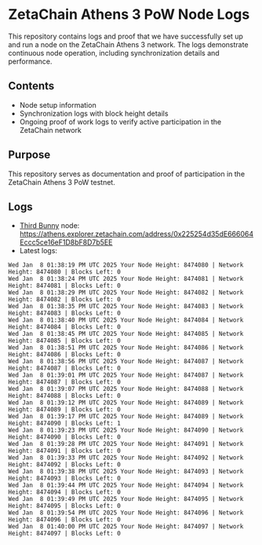 # ZetaChain Athens 3 PoW Node Logs
This repository contains logs and proof that we have successfully set up and run a node on the ZetaChain Athens 3 network. The logs demonstrate continuous node operation, including synchronization details and performance.

## Contents
- Node setup information
- Synchronization logs with block height details
- Ongoing proof of work logs to verify active participation in the ZetaChain network

## Purpose
This repository serves as documentation and proof of participation in the ZetaChain Athens 3 PoW testnet.

## Logs

- [Third Bunny](https://thirdbunny.xyz/) node: https://athens.explorer.zetachain.com/address/0x225254d35dE666064Eccc5ce16eF1D8bF8D7b5EE
- Latest logs:
```
Wed Jan  8 01:38:19 PM UTC 2025 Your Node Height: 8474080 | Network Height: 8474080 | Blocks Left: 0
Wed Jan  8 01:38:24 PM UTC 2025 Your Node Height: 8474081 | Network Height: 8474081 | Blocks Left: 0
Wed Jan  8 01:38:29 PM UTC 2025 Your Node Height: 8474082 | Network Height: 8474082 | Blocks Left: 0
Wed Jan  8 01:38:35 PM UTC 2025 Your Node Height: 8474083 | Network Height: 8474083 | Blocks Left: 0
Wed Jan  8 01:38:40 PM UTC 2025 Your Node Height: 8474084 | Network Height: 8474084 | Blocks Left: 0
Wed Jan  8 01:38:45 PM UTC 2025 Your Node Height: 8474085 | Network Height: 8474085 | Blocks Left: 0
Wed Jan  8 01:38:51 PM UTC 2025 Your Node Height: 8474086 | Network Height: 8474086 | Blocks Left: 0
Wed Jan  8 01:38:56 PM UTC 2025 Your Node Height: 8474087 | Network Height: 8474087 | Blocks Left: 0
Wed Jan  8 01:39:01 PM UTC 2025 Your Node Height: 8474087 | Network Height: 8474087 | Blocks Left: 0
Wed Jan  8 01:39:07 PM UTC 2025 Your Node Height: 8474088 | Network Height: 8474088 | Blocks Left: 0
Wed Jan  8 01:39:12 PM UTC 2025 Your Node Height: 8474089 | Network Height: 8474089 | Blocks Left: 0
Wed Jan  8 01:39:17 PM UTC 2025 Your Node Height: 8474089 | Network Height: 8474090 | Blocks Left: 1
Wed Jan  8 01:39:23 PM UTC 2025 Your Node Height: 8474090 | Network Height: 8474090 | Blocks Left: 0
Wed Jan  8 01:39:28 PM UTC 2025 Your Node Height: 8474091 | Network Height: 8474091 | Blocks Left: 0
Wed Jan  8 01:39:33 PM UTC 2025 Your Node Height: 8474092 | Network Height: 8474092 | Blocks Left: 0
Wed Jan  8 01:39:38 PM UTC 2025 Your Node Height: 8474093 | Network Height: 8474093 | Blocks Left: 0
Wed Jan  8 01:39:44 PM UTC 2025 Your Node Height: 8474094 | Network Height: 8474094 | Blocks Left: 0
Wed Jan  8 01:39:49 PM UTC 2025 Your Node Height: 8474095 | Network Height: 8474095 | Blocks Left: 0
Wed Jan  8 01:39:54 PM UTC 2025 Your Node Height: 8474096 | Network Height: 8474096 | Blocks Left: 0
Wed Jan  8 01:40:00 PM UTC 2025 Your Node Height: 8474097 | Network Height: 8474097 | Blocks Left: 0
```
